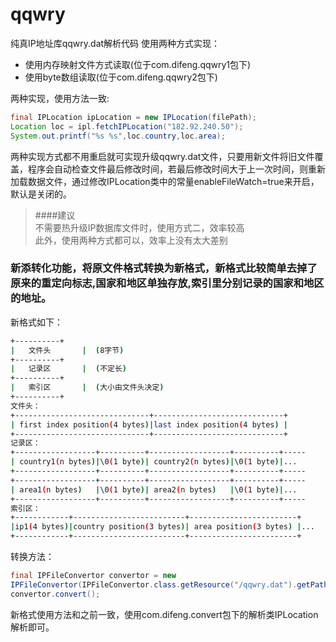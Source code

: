 # qqwry
纯真IP地址库qqwry.dat解析代码
使用两种方式实现：
* 使用内存映射文件方式读取(位于com.difeng.qqwry1包下)
* 使用byte数组读取(位于com.difeng.qqwry2包下)

两种实现，使用方法一致:
```java
final IPLocation ipLocation = new IPLocation(filePath);
Location loc = ipl.fetchIPLocation("182.92.240.50");
System.out.printf("%s %s",loc.country,loc.area);
```
两种实现方式都不用重启就可实现升级qqwry.dat文件，只要用新文件将旧文件覆盖，程序会自动检查文件最后修改时间，若最后修改时间大于上一次时间，则重新加载数据文件，通过修改IPLocation类中的常量enableFileWatch=true来开启，默认是关闭的。

> ####建议  
不需要热升级IP数据库文件时，使用方式二，效率较高  
此外，使用两种方式都可以，效率上没有太大差别

### 新添转化功能，将原文件格式转换为新格式，新格式比较简单去掉了原来的重定向标志,国家和地区单独存放,索引里分别记录的国家和地区的地址。
新格式如下：
```sh
+----------+
|   文件头       |  (8字节) 
+----------+
|   记录区       |  (不定长)
+----------+
|   索引区       |  (大小由文件头决定)
+----------+
文件头：
+------------------------------+-----------------------------+
| first index position(4 bytes)|last index position(4 bytes) | 
+------------------------------+-----------------------------+
记录区：
+------------------+----------+------------------+----------+-----
| country1(n bytes)|\0(1 byte)| country2(n bytes)|\0(1 byte)|...
+------------------+----------+------------------+----------+-----
+------------------+----------+------------------+----------+-----
| area1(n bytes)   |\0(1 byte)| area2(n bytes)   |\0(1 byte)|...
+------------------+----------+------------------+----------+-----
索引区：
+------------+-------------------------+------------------------+
|ip1(4 bytes)|country position(3 bytes)| area position(3 bytes) |...
+------------+-------------------------+------------------------+
```
转换方法：
```java
final IPFileConvertor convertor = new 
IPFileConvertor(IPFileConvertor.class.getResource("/qqwry.dat").getPath(),"./qqwry.dat");
convertor.convert();
```
新格式使用方法和之前一致，使用com.difeng.convert包下的解析类IPLocation解析即可。

